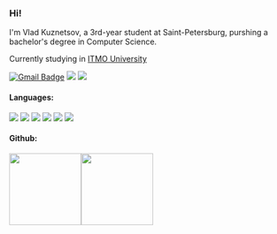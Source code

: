 ### Hi!

I'm Vlad Kuznetsov, a 3rd-year student at Saint-Petersburg, purshing a bachelor's degree in Computer Science.

Currently studying in [ITMO University](https://en.itmo.ru/)

[![Gmail Badge](https://img.shields.io/badge/-Gmail-c14438?style=plastic&logo=Gmail&logoColor=white&link=mailto:vladrus113@gmail.com)](mailto:vladrus113@gmail.com)
<img src="https://img.shields.io/badge/-YandexMail-c14438?style=plastic&logo=Yandex&logoColor=white&link=mailto:vladrus13rus@yandex.ru"/>
<img src="https://img.shields.io/github/followers/vladrus13?style=social"/>

#### Languages:

<img src="https://img.shields.io/badge/-Java-fff?&logo=Java&logoColor=red"/>   <img src="https://img.shields.io/badge/-C++-fff?&logo=c%2B%2B&logoColor=007396"/>  <img src="https://img.shields.io/badge/-Haskell-fff?&logo=Haskell&logoColor=red"/>   <img src="https://img.shields.io/badge/-Python-fff?&logo=Python&logoColor=blue"/>   <img src="https://img.shields.io/badge/-JavaScript-fff?&logo=JavaScript&logoColor=yellow"/>   <img src="https://img.shields.io/badge/-Clojure-fff?&logo=Clojure&logoColor=black"/>

#### Github:

<img height="130px" src="https://github-readme-stats.vercel.app/api?username=vladrus13&hide_title=true&hide_border=true&show_icons=true&include_all_commits=true&count_private=true&line_height=21&text_color=000&icon_color=000&theme=gray"/><img height="130px" src="https://github-readme-stats.vercel.app/api/top-langs/?username=vladrus13&hide=html&hide_title=true&hide_border=true&layout=compact&langs_count=7&exclude_repo=comp426&text_color=000&icon_color=ffftheme=graywhite"/>

<!--
**vladrus13/vladrus13** is a ✨ _special_ ✨ repository because its `README.md` (this file) appears on your GitHub profile.

Here are some ideas to get you started:

- 🔭 I’m currently working on ...
- 🌱 I’m currently learning ...
- 👯 I’m looking to collaborate on ...
- 🤔 I’m looking for help with ...
- 💬 Ask me about ...
- 📫 How to reach me: ...
- 😄 Pronouns: ...
- ⚡ Fun fact: ...
-->
